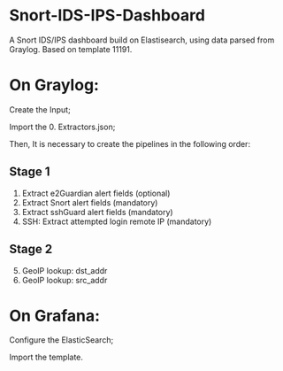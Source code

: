 # Snort-IDS-IPS-Dashboard
A Snort IDS/IPS dashboard build on Elastisearch, using data parsed from Graylog. Based on template 11191.

# On Graylog:

Create the Input;

Import the 0. Extractors.json;

Then, It is necessary to create the pipelines in the following order:

## Stage 1

1. Extract e2Guardian alert fields (optional)
2. Extract Snort alert fields (mandatory)
3. Extract sshGuard alert fields (mandatory)
4. SSH: Extract attempted login remote IP (mandatory)

## Stage 2

5. GeoIP lookup: dst_addr
6. GeoIP lookup: src_addr

# On Grafana:

Configure the ElasticSearch;

Import the template.
